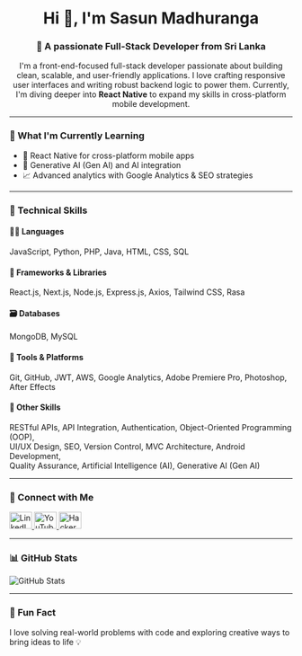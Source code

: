 <h1 align="center">Hi 👋, I'm Sasun Madhuranga</h1>
<h3 align="center">🚀 A passionate Full-Stack Developer from Sri Lanka</h3>

<p align="center">
  I'm a front-end-focused full-stack developer passionate about building clean, scalable, and user-friendly applications.  
  I love crafting responsive user interfaces and writing robust backend logic to power them.  
  Currently, I'm diving deeper into <strong>React Native</strong> to expand my skills in cross-platform mobile development.
</p>

---

### 🌱 What I'm Currently Learning

- 📱 React Native for cross-platform mobile apps  
- 🧠 Generative AI (Gen AI) and AI integration  
- 📈 Advanced analytics with Google Analytics & SEO strategies

---

### 🧰 Technical Skills

#### 👨‍💻 Languages  
JavaScript, Python, PHP, Java, HTML, CSS, SQL

#### 🧱 Frameworks & Libraries  
React.js, Next.js, Node.js, Express.js, Axios, Tailwind CSS, Rasa

#### 🗃️ Databases  
MongoDB, MySQL

#### 🔧 Tools & Platforms  
Git, GitHub, JWT, AWS, Google Analytics, Adobe Premiere Pro, Photoshop, After Effects

#### 🚀 Other Skills  
RESTful APIs, API Integration, Authentication, Object-Oriented Programming (OOP),  
UI/UX Design, SEO, Version Control, MVC Architecture, Android Development,  
Quality Assurance, Artificial Intelligence (AI), Generative AI (Gen AI)

---

### 🤝 Connect with Me

<p align="left">
  <a href="https://linkedin.com/in/sasun-madhuranga" target="_blank">
    <img src="https://raw.githubusercontent.com/rahuldkjain/github-profile-readme-generator/master/src/images/icons/Social/linked-in-alt.svg" alt="LinkedIn" height="30" width="40" />
  </a>
  <a href="https://www.youtube.com/@wiskam7242" target="_blank">
    <img src="https://raw.githubusercontent.com/rahuldkjain/github-profile-readme-generator/master/src/images/icons/Social/youtube.svg" alt="YouTube" height="30" width="40" />
  </a>
  <a href="https://www.hackerrank.com/sasunmadhuranga" target="_blank">
    <img src="https://raw.githubusercontent.com/rahuldkjain/github-profile-readme-generator/master/src/images/icons/Social/hackerrank.svg" alt="HackerRank" height="30" width="40" />
  </a>
</p>

---

### 📊 GitHub Stats

<p align="left">
  <img src="https://github-readme-stats.vercel.app/api?username=sasunmadhuranga&show_icons=true&theme=default" alt="GitHub Stats" />
</p>

---

### 🧠 Fun Fact

I love solving real-world problems with code and exploring creative ways to bring ideas to life 💡


